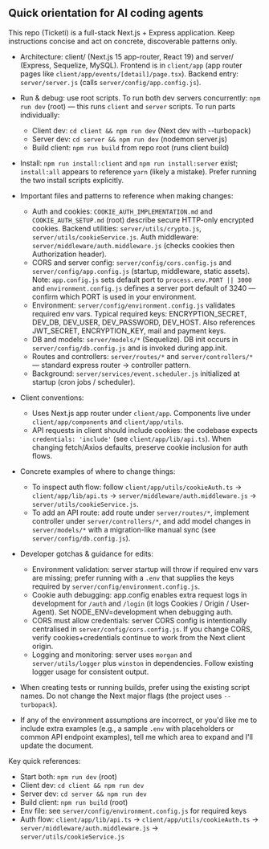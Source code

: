 ## Quick orientation for AI coding agents

This repo (Ticketi) is a full-stack Next.js + Express application. Keep instructions concise and act on concrete, discoverable patterns only.

- Architecture: client/ (Next.js 15 app-router, React 19) and server/ (Express, Sequelize, MySQL). Frontend is in `client/app` (app router pages like `client/app/events/[detail]/page.tsx`). Backend entry: `server/server.js` (calls `server/config/app.config.js`).

- Run & debug: use root scripts. To run both dev servers concurrently: `npm run dev` (root) — this runs `client` and `server` scripts. To run parts individually:

  - Client dev: `cd client && npm run dev` (Next dev with --turbopack)
  - Server dev: `cd server && npm run dev` (nodemon server.js)
  - Build client: `npm run build` from repo root (runs client build)

- Install: `npm run install:client` and `npm run install:server` exist; `install:all` appears to reference `yarn` (likely a mistake). Prefer running the two install scripts explicitly.

- Important files and patterns to reference when making changes:

  - Auth and cookies: `COOKIE_AUTH_IMPLEMENTATION.md` and `COOKIE_AUTH_SETUP.md` (root) describe secure HTTP-only encrypted cookies. Backend utilities: `server/utils/crypto.js`, `server/utils/cookieService.js`. Auth middleware: `server/middleware/auth.middleware.js` (checks cookies then Authorization header).
  - CORS and server config: `server/config/cors.config.js` and `server/config/app.config.js` (startup, middleware, static assets). Note: `app.config.js` sets default port to `process.env.PORT || 3000` and `environment.config.js` defines a server port default of 3240 — confirm which PORT is used in your environment.
  - Environment: `server/config/environment.config.js` validates required env vars. Typical required keys: ENCRYPTION_SECRET, DEV_DB, DEV_USER, DEV_PASSWORD, DEV_HOST. Also references JWT_SECRET, ENCRYPTION_KEY, mail and payment keys.
  - DB and models: `server/models/*` (Sequelize). DB init occurs in `server/config/db.config.js` and is invoked during app.init.
  - Routes and controllers: `server/routes/*` and `server/controllers/*` — standard express router → controller pattern.
  - Background: `server/services/event.scheduler.js` initialized at startup (cron jobs / scheduler).

- Client conventions:

  - Uses Next.js app router under `client/app`. Components live under `client/app/components` and `client/app/utils`.
  - API requests in client should include cookies: the codebase expects `credentials: 'include'` (see `client/app/lib/api.ts`). When changing fetch/Axios defaults, preserve cookie inclusion for auth flows.

- Concrete examples of where to change things:

  - To inspect auth flow: follow `client/app/utils/cookieAuth.ts` → `client/app/lib/api.ts` → `server/middleware/auth.middleware.js` → `server/utils/cookieService.js`.
  - To add an API route: add route under `server/routes/*`, implement controller under `server/controllers/*`, and add model changes in `server/models/*` with a migration-like manual sync (see `server/config/db.config.js`).

- Developer gotchas & guidance for edits:

  - Environment validation: server startup will throw if required env vars are missing; prefer running with a `.env` that supplies the keys required by `server/config/environment.config.js`.
  - Cookie auth debugging: app.config enables extra request logs in development for `/auth` and `/login` (it logs Cookies / Origin / User-Agent). Set NODE_ENV=development when debugging auth.
  - CORS must allow credentials: server CORS config is intentionally centralised in `server/config/cors.config.js`. If you change CORS, verify cookies+credentials continue to work from the Next client origin.
  - Logging and monitoring: server uses `morgan` and `server/utils/logger` plus `winston` in dependencies. Follow existing logger usage for consistent output.

- When creating tests or running builds, prefer using the existing script names. Do not change the Next major flags (the project uses `--turbopack`).

- If any of the environment assumptions are incorrect, or you'd like me to include extra examples (e.g., a sample `.env` with placeholders or common API endpoint examples), tell me which area to expand and I'll update the document.

Key quick references:

- Start both: `npm run dev` (root)
- Client dev: `cd client && npm run dev`
- Server dev: `cd server && npm run dev`
- Build client: `npm run build` (root)
- Env file: see `server/config/environment.config.js` for required keys
- Auth flow: `client/app/lib/api.ts` -> `client/app/utils/cookieAuth.ts` -> `server/middleware/auth.middleware.js` -> `server/utils/cookieService.js`
